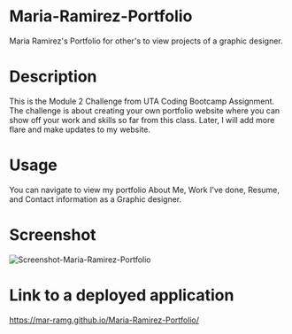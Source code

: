 # Maria-Ramirez-Portfolio
Maria Ramirez's Portfolio for other's to view projects of a graphic designer. 

# Description
This is the Module 2 Challenge from UTA Coding Bootcamp Assignment. The challenge is about creating your own portfolio website where you can show off your work and skills so far from this class. Later, I will add more flare and make updates to my website. 

# Usage
You can navigate to view my portfolio About Me, Work I've done, Resume, and Contact information as a Graphic designer.

# Screenshot
![Screenshot-Maria-Ramirez-Portfolio](https://user-images.githubusercontent.com/110949754/192357914-6868bd36-84ce-4852-8887-e63ed1f2c47f.PNG)

# Link to a deployed application
https://mar-ramg.github.io/Maria-Ramirez-Portfolio/ 
